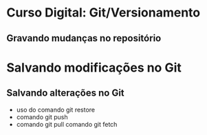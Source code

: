 # Curso Digital: Git/Versionamento

## Gravando mudanças no repositório 

# Salvando modificações no Git

## Salvando alterações no Git 
* uso do comando git restore
* comando git push
* comando git pull
comando git fetch
